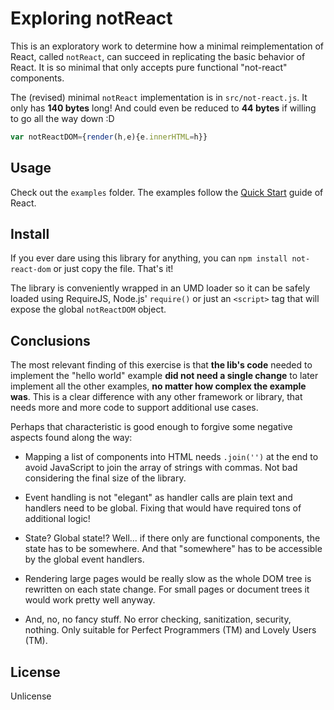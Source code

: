 # Exploring notReact

This is an exploratory work to determine how a minimal reimplementation of React, called `notReact`, can succeed in replicating the basic behavior of React.
It is so minimal that only accepts pure functional "not-react" components.

The (revised) minimal `notReact` implementation is in `src/not-react.js`.
It only has **140 bytes** long!
And could even be reduced to **44 bytes** if willing to go all the way down :D

```js
var notReactDOM={render(h,e){e.innerHTML=h}}
```

## Usage

Check out the `examples` folder. The examples follow the [Quick Start](https://reactjs.org/docs/hello-world.html) guide of React.

## Install

If you ever dare using this library for anything, you can `npm install not-react-dom` or just copy the file.
That's it!

The library is conveniently wrapped in an UMD loader so it can be safely loaded using RequireJS, Node.js' `require()` or just an `<script>` tag that will expose the global `notReactDOM` object.

## Conclusions

The most relevant finding of this exercise is that **the lib's code** needed to implement the "hello world" example **did not need a single change** to later implement all the other examples, **no matter how complex the example was**.
This is a clear difference with any other framework or library, that needs more and more code to support additional use cases.

Perhaps that characteristic is good enough to forgive some negative aspects found along the way:

- Mapping a list of components into HTML needs `.join('')` at the end to avoid JavaScript to join the array of strings with commas.
Not bad considering the final size of the library.

- Event handling is not "elegant" as handler calls are plain text and handlers need to be global.
Fixing that would have required tons of additional logic!

- State? Global state!?
Well... if there only are functional components, the state has to be somewhere.
And that "somewhere" has to be accessible by the global event handlers.

- Rendering large pages would be really slow as the whole DOM tree is rewritten on each state change.
For small pages or document trees it would work pretty well anyway.

- And, no, no fancy stuff.
No error checking, sanitization, security, nothing.
Only suitable for Perfect Programmers (TM) and Lovely Users (TM).

## License

Unlicense
